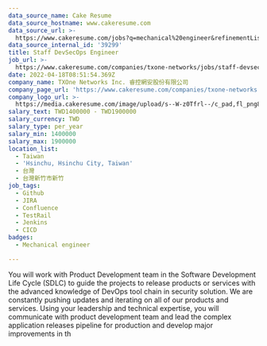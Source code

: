 ```yaml
---
data_source_name: Cake Resume
data_source_hostname: www.cakeresume.com
data_source_url: >-
  https://www.cakeresume.com/jobs?q=mechanical%20engineer&refinementList%5Blang_name%5D%5B0%5D=English&refinementList%5Bsalary_type%5D=per_year&range%5Bsalary_range%5D%5Bmin%5D=1000000&page=3
data_source_internal_id: '39299'
title: Staff DevSecOps Engineer
job_url: >-
  https://www.cakeresume.com/companies/txone-networks/jobs/staff-devsecops-engineer
date: 2022-04-18T08:51:54.369Z
company_name: TXOne Networks Inc. 睿控網安股份有限公司
company_page_url: 'https://www.cakeresume.com/companies/txone-networks'
company_logo_url: >-
  https://media.cakeresume.com/image/upload/s--W-z0Tfrl--/c_pad,fl_png8,h_200,w_200/v1649919248/vgo3bwumqqiblbb1kwwz.png
salary_text: TWD1400000 - TWD1900000
salary_currency: TWD
salary_type: per_year
salary_min: 1400000
salary_max: 1900000
location_list:
  - Taiwan
  - 'Hsinchu, Hsinchu City, Taiwan'
  - 台灣
  - 台灣新竹市新竹
job_tags:
  - Github
  - JIRA
  - Confluence
  - TestRail
  - Jenkins
  - CICD
badges:
  - Mechanical engineer

---
```


You will work with Product Development team in the Software Development Life Cycle (SDLC) to guide the projects to release products or services with the advanced knowledge of DevOps tool chain in security solution. We are constantly pushing updates and iterating on all of our products and services. Using your leadership and technical expertise, you will communicate with product development team and lead the complex application releases pipeline for production and develop major improvements in th